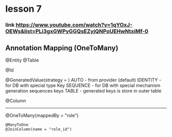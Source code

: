# lesson 7
### link https://www.youtube.com/watch?v=1qYOxJ-OEWs&list=PLi3gxGWPyGGQsEZyjQNPoUEHwNtxiMf-0

## Annotation Mapping (OneToMany)

@Entity
@Table

 @Id

 @GeneratedValue(strategy = )
 AUTO - from provider (default)
 IDENTITY - for DB with special type Key
 SEQUENCE - for DB with special mechanism generation sequences keys
 TABLE - generated keys is store in outer table

 @Column

-------------
  @OneToMany(mappedBy = "role")

    @ManyToOne
    @JoinColumn(name = "role_id")

